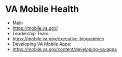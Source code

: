 # VA Mobile Health

* Main
 * https://mobile.va.gov/
* Leadership Team: 
 * https://mobile.va.gov/executive-biographies
* Developing VA Mobile Apps:
 * https://mobile.va.gov/content/developing-va-apps

